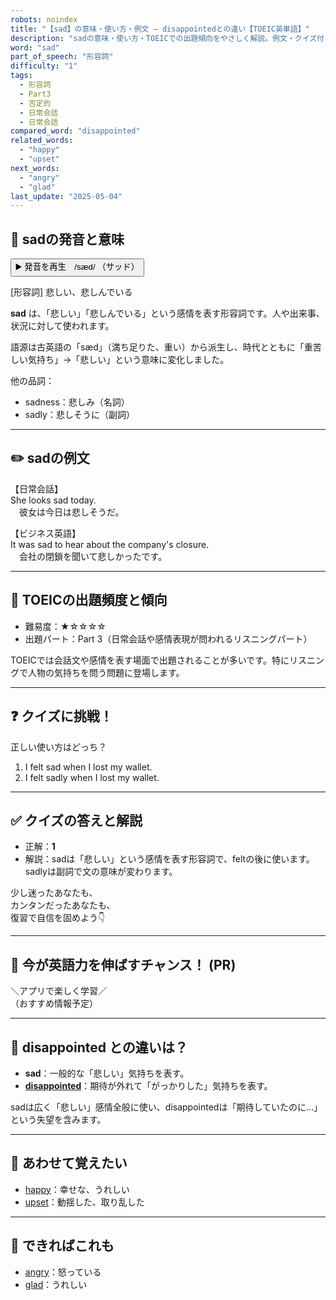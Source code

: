 ```yaml
---
robots: noindex
title: "【sad】の意味・使い方・例文 ― disappointedとの違い【TOEIC英単語】"
description: "sadの意味・使い方・TOEICでの出題傾向をやさしく解説。例文・クイズ付きでdisappointedとの違いもわかりやすく学べます。"
word: "sad"
part_of_speech: "形容詞"
difficulty: "1"
tags:
  - 形容詞
  - Part3
  - 否定的
  - 日常会話
  - 日常会話
compared_word: "disappointed"
related_words:
  - "happy"
  - "upset"
next_words:
  - "angry"
  - "glad"
last_update: "2025-05-04"
---
```


## 🔰 sadの発音と意味

<button class="play-audio" onclick="playTTS('sad')">
  <span class="play-audio-main">
    ▶️ 発音を再生　/sæd/
  </span>
  <span class="play-audio-sub">
    （サッド）
  </span>
</button>

[形容詞] 悲しい、悲しんでいる

**sad** は、「悲しい」「悲しんでいる」という感情を表す形容詞です。人や出来事、状況に対して使われます。

語源は古英語の「sæd」（満ち足りた、重い）から派生し、時代とともに「重苦しい気持ち」→「悲しい」という意味に変化しました。

他の品詞：  
- sadness：悲しみ（名詞）
- sadly：悲しそうに（副詞）

---

## ✏️ sadの例文

【日常会話】  
She looks sad today.  
　彼女は今日は悲しそうだ。

【ビジネス英語】  
It was sad to hear about the company's closure.  
　会社の閉鎖を聞いて悲しかったです。

---

## 🎯 TOEICの出題頻度と傾向

- 難易度：★☆☆☆☆
- 出題パート：Part 3（日常会話や感情表現が問われるリスニングパート）

TOEICでは会話文や感情を表す場面で出題されることが多いです。特にリスニングで人物の気持ちを問う問題に登場します。

---

## ❓ クイズに挑戦！

正しい使い方はどっち？

1. I felt sad when I lost my wallet.  
2. I felt sadly when I lost my wallet.

---

## ✅ クイズの答えと解説

- 正解：**1**
- 解説：sadは「悲しい」という感情を表す形容詞で、feltの後に使います。sadlyは副詞で文の意味が変わります。

少し迷ったあなたも、  
カンタンだったあなたも、  
復習で自信を固めよう👇️

---

## 🚀 今が英語力を伸ばすチャンス！ (PR)

<div class="info-center">
＼アプリで楽しく学習／<br>  
（おすすめ情報予定）
</div>

---

## 🤔  disappointed との違いは？

- **sad**：一般的な「悲しい」気持ちを表す。
- **[disappointed](/word/disappointed/)**：期待が外れて「がっかりした」気持ちを表す。

sadは広く「悲しい」感情全般に使い、disappointedは「期待していたのに…」という失望を含みます。

---

## 🧩 あわせて覚えたい

- [happy](/word/happy/)：幸せな、うれしい
- [upset](/word/upset/)：動揺した、取り乱した

---

## 📖 できればこれも

- [angry](/word/angry/)：怒っている
- [glad](/word/glad/)：うれしい

<!-- cvid: aid11_bid16 -->
